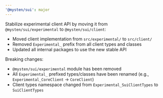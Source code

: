 ```yaml
---
'@mysten/sui': major
---
```


Stabilize experimental client API by moving it from `@mysten/sui/experimental` to `@mysten/sui/client`:

- Moved client implementation from `src/experimental/` to `src/client/`
- Removed `Experimental_` prefix from all client types and classes
- Updated all internal packages to use the new stable API

Breaking changes:

- `@mysten/sui/experimental` module has been removed
- All `Experimental_` prefixed types/classes have been renamed (e.g., `Experimental_CoreClient` → `CoreClient`)
- Client types namespace changed from `Experimental_SuiClientTypes` to `SuiClientTypes`
